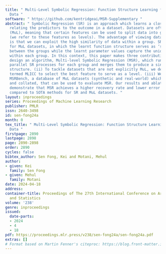```yaml
---
title: " Multi-Level Symbolic Regression: Function Structure Learning for Multi-Level
  Data "
software: " https://github.com/kentridgeai/MSR-Supplementary "
abstract: " Symbolic Regression (SR) is an approach which learns a closed-form function
  relating the predictors to the outcome in a dataset. Datasets are often multi-level
  (MuL), meaning that certain features can be used to split data into groups for analysis
  (we refer to these features as levels). The advantage of viewing datasets as MuL
  is that we can exploit the high similarity of data within a group. SR is well-suited
  for MuL datasets, in which the learnt function structure serves as ‘shared information’
  between the groups while the learnt parameter values capture the unique relationships
  within each group. In this context, this paper makes three contributions: (i) We
  design an algorithm, Multi-level Symbolic Regression (MSR), which runs multiple
  parallel SR processes for each group and merges them to produce a single function
  structure. (ii) To tackle datasets that are not explicitly MuL, we develop a metric
  termed MLICC to select the best feature to serve as a level. (iii) We also release
  MSRBench, a database of MuL datasets (synthetic and real-world) which we developed
  and collated, that can be used to evaluate MSR. Our results and ablation studies
  demonstrate that MSR achieves a higher recovery rate and lower error on MSRBench
  compared to SOTA methods for SR and MuL datasets. "
layout: inproceedings
series: Proceedings of Machine Learning Research
publisher: PMLR
issn: 2640-3498
id: sen-fong24a
month: 0
tex_title: " Multi-Level Symbolic Regression: Function Structure Learning for Multi-Level
  Data "
firstpage: 2890
lastpage: 2898
page: 2890-2898
order: 2890
cycles: false
bibtex_author: Sen Fong, Kei and Motani, Mehul
author:
- given: Kei
  family: Sen Fong
- given: Mehul
  family: Motani
date: 2024-04-18
address:
container-title: Proceedings of The 27th International Conference on Artificial Intelligence
  and Statistics
volume: '238'
genre: inproceedings
issued:
  date-parts:
  - 2024
  - 4
  - 18
pdf: https://proceedings.mlr.press/v238/sen-fong24a/sen-fong24a.pdf
extras: []
# Format based on Martin Fenner's citeproc: https://blog.front-matter.io/posts/citeproc-yaml-for-bibliographies/
---
```

